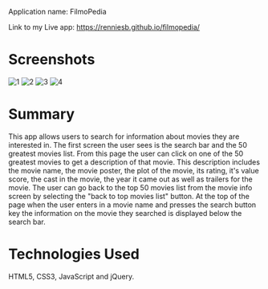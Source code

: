 Application name: FilmoPedia

Link to my Live app: https://renniesb.github.io/filmopedia/

# Screenshots

![1](https://photos.app.goo.gl/9ynu6GvjLaiYaSc58)
![2](https://photos.app.goo.gl/4nYoQ5dpVg53JQoc7)
![3](https://photos.app.goo.gl/dQaVeV1ju3PrNtjy8)
![4](https://photos.app.goo.gl/aWDRgTEJWLx4qwZ2A)



# Summary

This app allows users to search for information about movies they are interested in. The first screen the user sees is the search bar and the 50 greatest movies list. From this page the user can click on one of the 50 greatest movies to get a description of that movie. This description includes the movie name, the movie poster, the plot of the movie, its rating, it's value score, the cast in the movie, the year it came out as well as trailers for the movie. The user can go back to the top 50 movies list from the movie info screen by selecting the "back to top movies list" button. At the top of the page when the user enters in a movie name and presses the search button key the information on the movie they searched is displayed below the search bar. 

# Technologies Used
HTML5, CSS3, JavaScript and jQuery.
